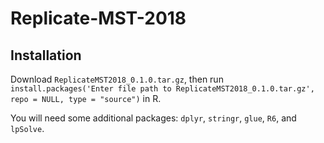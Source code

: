 # Replicate-MST-2018

## Installation
Download `ReplicateMST2018_0.1.0.tar.gz`, then run `install.packages('Enter file path to ReplicateMST2018_0.1.0.tar.gz', repo = NULL, type = "source")` in R. 

You will need some additional packages: `dplyr`, `stringr`, `glue`, `R6`, and `lpSolve`.
